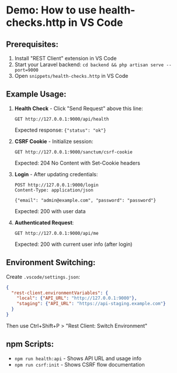 # Demo: How to use health-checks.http in VS Code

## Prerequisites:
1. Install "REST Client" extension in VS Code
2. Start your Laravel backend: `cd backend && php artisan serve --port=9000`
3. Open `snippets/health-checks.http` in VS Code

## Example Usage:

1. **Health Check** - Click "Send Request" above this line:
   ```
   GET http://127.0.0.1:9000/api/health
   ```
   Expected response: `{"status": "ok"}`

2. **CSRF Cookie** - Initialize session:
   ```
   GET http://127.0.0.1:9000/sanctum/csrf-cookie  
   ```
   Expected: 204 No Content with Set-Cookie headers

3. **Login** - After updating credentials:
   ```
   POST http://127.0.0.1:9000/login
   Content-Type: application/json
   
   {"email": "admin@example.com", "password": "password"}
   ```
   Expected: 200 with user data

4. **Authenticated Request**:
   ```
   GET http://127.0.0.1:9000/api/me
   ```
   Expected: 200 with current user info (after login)

## Environment Switching:

Create `.vscode/settings.json`:
```json
{
  "rest-client.environmentVariables": {
    "local": {"API_URL": "http://127.0.0.1:9000"},
    "staging": {"API_URL": "https://api-staging.example.com"}
  }
}
```

Then use Ctrl+Shift+P > "Rest Client: Switch Environment"

## npm Scripts:

- `npm run health:api` - Shows API URL and usage info
- `npm run csrf:init` - Shows CSRF flow documentation